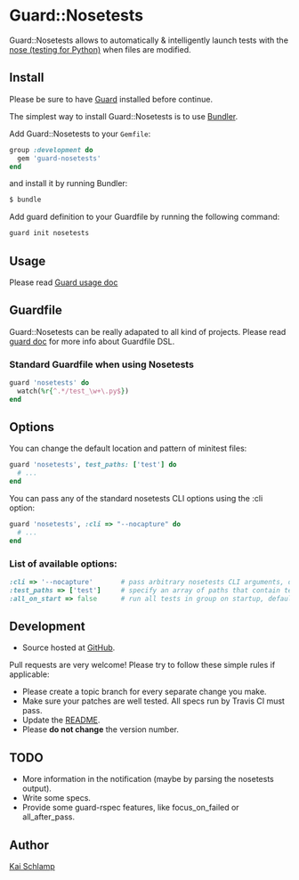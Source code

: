 # Guard::Nosetests

Guard::Nosetests allows to automatically & intelligently launch tests with the
[nose (testing for Python)](https://nose.readthedocs.org/en/latest/) when files are modified.

## Install

Please be sure to have [Guard](http://github.com/guard/guard) installed before continue.

The simplest way to install Guard::Nosetests is to use [Bundler](http://gembundler.com/).

Add Guard::Nosetests to your `Gemfile`:

```ruby
group :development do
  gem 'guard-nosetests'
end
```

and install it by running Bundler:

```bash
$ bundle
```

Add guard definition to your Guardfile by running the following command:

```bash
guard init nosetests
```

## Usage

Please read [Guard usage doc](http://github.com/guard/guard#readme)

## Guardfile

Guard::Nosetests can be really adapated to all kind of projects.
Please read [guard doc](http://github.com/guard/guard#readme) for more info about Guardfile DSL.

### Standard Guardfile when using Nosetests

```ruby
guard 'nosetests' do
  watch(%r{^.*/test_\w+\.py$})
end
```

## Options

You can change the default location and pattern of minitest files:

```ruby
guard 'nosetests', test_paths: ['test'] do
  # ...
end
```

You can pass any of the standard nosetests CLI options using the :cli option:

```ruby
guard 'nosetests', :cli => "--nocapture" do
  # ...
end
```

### List of available options:

```ruby
:cli => '--nocapture'       # pass arbitrary nosetests CLI arguments, default: ''
:test_paths => ['test']     # specify an array of paths that contain test files, default: %w[test]
:all_on_start => false      # run all tests in group on startup, default: true
```

## Development

* Source hosted at [GitHub](https://github.com/medihack/guard-nosetests).

Pull requests are very welcome! Please try to follow these simple rules if applicable:

* Please create a topic branch for every separate change you make.
* Make sure your patches are well tested. All specs run by Travis CI must pass.
* Update the [README](https://github.com/medihack/guard-nosetests/blob/master/README.md).
* Please **do not change** the version number.

## TODO

* More information in the notification (maybe by parsing the nosetests output).
* Write some specs.
* Provide some guard-rspec features, like focus_on_failed or all_after_pass.

## Author

[Kai Schlamp](https://github.com/medihack)
